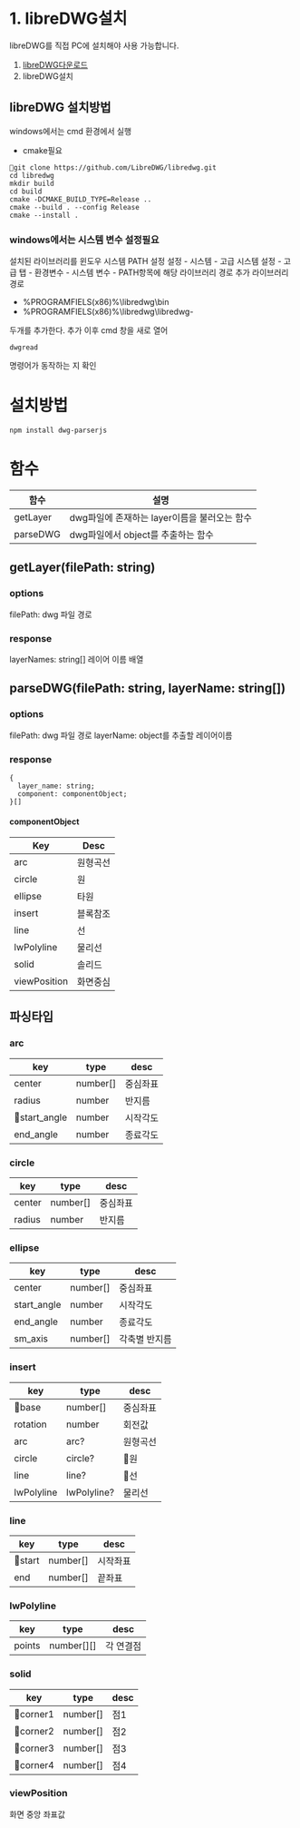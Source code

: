 # 1. libreDWG설치
libreDWG를 직접 PC에 설치해야 사용 가능합니다.
1. [libreDWG다운로드](https://github.com/LibreDWG/libredwg)
2. libreDWG설치
## libreDWG 설치방법
windows에서는 cmd 환경에서 실행
- 	 cmake필요  

    git clone https://github.com/LibreDWG/libredwg.git
    cd libredwg
    mkdir build
    cd build
    cmake -DCMAKE_BUILD_TYPE=Release ..
    cmake --build . --config Release
    cmake --install .
    
### windows에서는 시스템 변수 설정필요
설치된 라이브러리를 윈도우 시스템 PATH 설정
설정 - 시스템 - 고급 시스템 설정 - 고급 탭 - 환경변수 - 시스템 변수 - PATH항목에 해당 라이브러리 경로 추가
라이브러리 경로 
- %PROGRAMFIELS(x86)%\libredwg\bin
- %PROGRAMFIELS(x86)%\libredwg\libredwg-

두개를 추가한다.
추가 이후 cmd 창을 새로 열어 

	dwgread
명령어가 동작하는 지 확인

# 설치방법 
	npm install dwg-parserjs

# 함수
|함수|설명|
|---|---|
|getLayer|dwg파일에 존재하는 layer이름을 불러오는 함수|
|parseDWG|dwg파일에서 object를 추출하는 함수|

## getLayer(filePath: string)
### options
filePath: dwg 파일 경로

### response
layerNames: string[] 
레이어 이름 배열


## parseDWG(filePath: string, layerName: string[])
### options
filePath: dwg 파일 경로
layerName: object를 추출할 레이어이름

### response
    {
      layer_name: string;
      component: componentObject;
    }[]

#### componentObject
|Key|Desc|
|-----|----|
|arc|원형곡선|
|circle|원|
|ellipse|타원|
|insert|블록참조|
|line|선|
|lwPolyline|물리선|
|solid|솔리드|
|viewPosition|화면중심|

## 파싱타입
### arc
|key|type|desc|
|---|---|--|
|center|number[]|중심좌표|
|radius|number|반지름|
|start_angle|number|시작각도|
|end_angle|number|종료각도|

### circle
|key|type|desc|
|---|---|--|
|center|number[]|중심좌표|
|radius|number|반지름|

### ellipse

|key|type|desc|
|---|---|--|
|center|number[]|중심좌표|
|start_angle|number|시작각도|
|end_angle|number|종료각도|
|sm_axis|number[]|각축별 반지름|

### insert

|key|type|desc|
|---|---|--|
|base|number[]|중심좌표|
|rotation|number|회전값|
|arc|arc?|원형곡선|
|circle|circle?|원|
|line|line?|선|
|lwPolyline|lwPolyline?|물리선|

### line
|key|type|desc|
|---|---|--|
|start|number[]|시작좌표|
|end|number[]|끝좌표|

### lwPolyline
|key|type|desc|
|---|---|--|
|points|number[][]|각 연결점|

### solid
|key|type|desc|
|---|---|--|
|corner1|number[]|점1|
|corner2|number[]|점2|
|corner3|number[]|점3|
|corner4|number[]|점4|

### viewPosition
화면 중앙 좌표값
